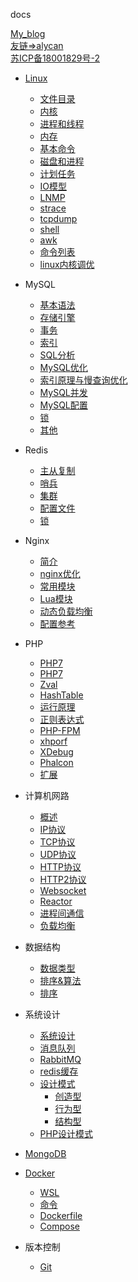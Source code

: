 
docs


<style>
#beian {
 display:block;
 height:50px;
 line-height:50px;
 margin-top:50%;
 position:relative;
}
.else{
	margin-top:1%;
}
</style>


<a target="blank"  href="https://www.ldqsdy.com/">My_blog</a>
<br/>
<a target="blank"  href="http://alycan.com/">友链=>alycan</a>
<br/>
<a target="blank"  href="https://beian.miit.gov.cn">苏ICP备18001829号-2</a>

* [Linux](linux/1.intro)
	* [文件目录](linux/files)
	* [内核](linux/2.kernel)
	* [进程和线程](linux/2.process)
	* [内存](linux/memory)
	* [基本命令](linux/command)
	* [磁盘和进程](linux/disk)
	* [计划任务](linux/cron)
	* [IO模型](linux/io)
	* [LNMP](linux/lnmp)
	* [strace](linux/strace)
	* [tcpdump](linux/tcpdump)
	* [shell](linux/shell)
	* [awk](linux/awk)
	* [命令列表](linux/cmdlist)
	* [linux内核调优](linux/kernel-optimization)
* MySQL
	* [基本语法](mysql/mysql)
	* [存储引擎](mysql/engine)
	* [事务](mysql/transaction)
	* [索引](mysql/index)
	* [SQL分析](mysql/explain)
	* [MySQL优化](mysql/optimize)
	* [索引原理与慢查询优化](mysql/index-optimize)
	* [MySQL并发](mysql/concurrent)
	* [MySQL配置](mysql/conf)
	* [锁](mysql/lock)
	* [其他](mysql/other)
* Redis
	* [主从复制](redis/replication)
	* [哨兵](redis/sentinel)
	* [集群](redis/cluster)
	* [配置文件](redis/conf)
	* [锁](redis/lock)
* Nginx
	* [简介](nginx/nginx)
	* [nginx优化](nginx/optimize)
	* [常用模块](nginx/moudule)
	* [Lua模块](nginx/lua)
	* [动态负载均衡](nginx/upsync)
	* [配置参考](nginx/conf)
* PHP
	* [PHP7](php/php7)
	* [PHP7](php/kernel)
	* [Zval](php/zval)
	* [HashTable](php/hashtable)
	* [运行原理](php/run)
	* [正则表达式](php/regexp)
	* [PHP-FPM](php/php-fpm)
	* [xhporf](php/xhporf)
	* [XDebug](php/XDebug)
	* [Phalcon](php/phalcon)
	* [扩展](php/ext)
* 计算机网路
	* [概述](network/intro)
	* [IP协议](network/ip)
	* [TCP协议](network/tcp)
	* [UDP协议](network/udp)
	* [HTTP协议](network/http)
	* [HTTP2协议](network/http2)
	* [Websocket](network/websocket)
	* [Reactor](network/reactor)
	* [进程间通信](network/IPC)
	* [负载均衡](network/loadbalance)

* 数据结构
	* [数据类型](datastructure/datatype)
	* [排序&算法](datastructure/algorithm)
	* [排序](datastructure/sort)
* 系统设计
	* [系统设计](design/sys)
	* [消息队列](design/mq)
	* [RabbitMQ](design/rabbitmq)
	* [redis缓存](design/redis)
	* [设计模式](design/designpattern)
		* [创造型](design/Creational)
		* [行为型](design/Behavioral)
		* [结构型](design/Structural)
	* [PHP设计模式](design/php-design-pattern)
* [MongoDB](mongo/mongo)
* [Docker](docker/intro)
	* [WSL](docker/wsl)
	* [命令](docker/command)
	* [Dockerfile](docker/dockerfile)
	* [Compose](docker/compose)
* 版本控制
	* [Git](git/git)
